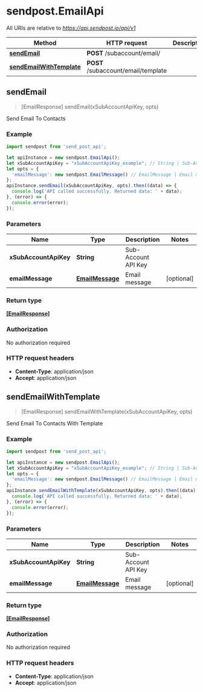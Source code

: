 # sendpost.EmailApi

All URIs are relative to *https://api.sendpost.io/api/v1*

Method | HTTP request | Description
------------- | ------------- | -------------
[**sendEmail**](EmailApi.md#sendEmail) | **POST** /subaccount/email/ | 
[**sendEmailWithTemplate**](EmailApi.md#sendEmailWithTemplate) | **POST** /subaccount/email/template | 



## sendEmail

> [EmailResponse] sendEmail(xSubAccountApiKey, opts)



Send Email To Contacts

### Example

```javascript
import sendpost from 'send_post_api';

let apiInstance = new sendpost.EmailApi();
let xSubAccountApiKey = "xSubAccountApiKey_example"; // String | Sub-Account API Key
let opts = {
  'emailMessage': new sendpost.EmailMessage() // EmailMessage | Email message
};
apiInstance.sendEmail(xSubAccountApiKey, opts).then((data) => {
  console.log('API called successfully. Returned data: ' + data);
}, (error) => {
  console.error(error);
});

```

### Parameters


Name | Type | Description  | Notes
------------- | ------------- | ------------- | -------------
 **xSubAccountApiKey** | **String**| Sub-Account API Key | 
 **emailMessage** | [**EmailMessage**](EmailMessage.md)| Email message | [optional] 

### Return type

[**[EmailResponse]**](EmailResponse.md)

### Authorization

No authorization required

### HTTP request headers

- **Content-Type**: application/json
- **Accept**: application/json


## sendEmailWithTemplate

> [EmailResponse] sendEmailWithTemplate(xSubAccountApiKey, opts)



Send Email To Contacts With Template

### Example

```javascript
import sendpost from 'send_post_api';

let apiInstance = new sendpost.EmailApi();
let xSubAccountApiKey = "xSubAccountApiKey_example"; // String | Sub-Account API Key
let opts = {
  'emailMessage': new sendpost.EmailMessage() // EmailMessage | Email message
};
apiInstance.sendEmailWithTemplate(xSubAccountApiKey, opts).then((data) => {
  console.log('API called successfully. Returned data: ' + data);
}, (error) => {
  console.error(error);
});

```

### Parameters


Name | Type | Description  | Notes
------------- | ------------- | ------------- | -------------
 **xSubAccountApiKey** | **String**| Sub-Account API Key | 
 **emailMessage** | [**EmailMessage**](EmailMessage.md)| Email message | [optional] 

### Return type

[**[EmailResponse]**](EmailResponse.md)

### Authorization

No authorization required

### HTTP request headers

- **Content-Type**: application/json
- **Accept**: application/json

